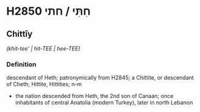 # H2850 חִתִּי / חתי

## Chittîy

_(khit-tee' | hit-TEE | hee-TEE)_

### Definition

descendant of Heth; patronymically from H2845; a Chittite, or descendant of Cheth; Hittite, Hittities; n-m

- the nation descended from Heth, the 2nd son of Canaan; once inhabitants of central Anatolia (modern Turkey), later in north Lebanon
